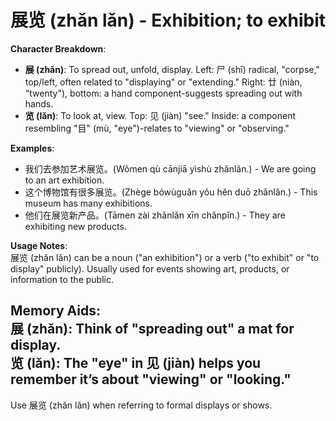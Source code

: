 # **展览 (zhǎn lǎn) - Exhibition; to exhibit**

**Character Breakdown**:  
- **展 (zhǎn)**: To spread out, unfold, display. Left: 尸 (shī) radical, "corpse," top/left, often related to "displaying" or "extending." Right: 廿 (niàn, "twenty"), bottom: a hand component-suggests spreading out with hands.  
- **览 (lǎn)**: To look at, view. Top: 见 (jiàn) "see." Inside: a component resembling "目" (mù, "eye")-relates to "viewing" or "observing."

**Examples**:  
- 我们去参加艺术展览。(Wǒmen qù cānjiā yìshù zhǎnlǎn.) - We are going to an art exhibition.  
- 这个博物馆有很多展览。(Zhège bówùguǎn yǒu hěn duō zhǎnlǎn.) - This museum has many exhibitions.  
- 他们在展览新产品。(Tāmen zài zhǎnlǎn xīn chǎnpǐn.) - They are exhibiting new products.

**Usage Notes**:  
展览 (zhǎn lǎn) can be a noun ("an exhibition") or a verb ("to exhibit" or "to display" publicly). Usually used for events showing art, products, or information to the public.

**Memory Aids**:  
展 (zhǎn): Think of "spreading out" a mat for display.  
览 (lǎn): The "eye" in 见 (jiàn) helps you remember it’s about "viewing" or "looking."  
---  
Use 展览 (zhǎn lǎn) when referring to formal displays or shows.